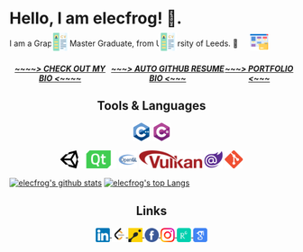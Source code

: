 <h1 id="hello-i-am-elecfrog-">Hello, I am elecfrog! 👋.</h1>
<p>I am a Graphics Master Graduate, from University of Leeds. 🚀</p>

<div align="center" style="display:flex ; align-items:center; justify-content: space-evenly; width:100% ; height: 30px">
    <a href="#">
        <img height="32" src="./assets/cv.png"/>
        <h5 style="font-weight: 700"> ~~~~> CHECK OUT MY BIO <~~~~ </h5>
    </a>
    <a href="#">
        <img height="32" src="./assets/cv.png"/>
        <h5 style="font-weight: 700"> ~~~> AUTO GITHUB RESUME BIO <~~~ </h5>
    </a>
    <a href="#">
        <img height="32" src="./assets/portfolio.png"/>
        <h5 style="font-weight: 700"> ~~~> PORTFOLIO <~~~ </h5>
    </a>
</div>

<br/>

<div align="center">
    <h2> Tools & Languages </h2>
</div>

<p align="center">
    <code><img height="32" src="./assets/cpp.png"></code>
    <code><img height="32" src="./assets/csharp.png"></code>
</p>

<p align="center">
    <code><img height="32" src="./assets/unityengine.png"></code>
    <code><img height="32" src="./assets/qt.png"></code>
    <code><img height="32" src="./assets/opengl.png"></code>
    <code><img height="32" src="./assets/vulkan.png"></code>
    <code><img height="32" src="./assets/blazor.png"></code>
    <code><img height="32" src="./assets/git.png"></code>
</p>


[![elecfrog's github stats](https://github-readme-stats.vercel.app/api?username=elecfrog&count_private=true&include_all_commits=true&theme=radical)](https://github.com/elecfrog?tab=repositories)
[![elecfrog's top Langs](https://github-readme-stats.vercel.app/api/top-langs/?username=elecfrog&theme=tokyonight&layout=compact)](https://github.com/elecfrog?tab=repositories)


<div align="center">
    <h2> Links </h2>
</div>

<p align="center">
    <a href="https://www.linkedin.com/in/fanxiang-zhou-914a12284/" target="_blank">
        <img align="center" alt="elecfrog | LinkedIn" width="25px" src="./assets/linkedin.png"/>
    </a>
    <a href="https://leetcode.com/elecfrog/" target="_blank">
        <img align="center" alt="elecfrog | Leetcode" width="25px" src="./assets/leetcode.png"/>
    </a>
    <a href="https://www.codewars.com/users/elecfrog" target="_blank">
        <img align="center" alt="elecfrog | Codewars" width="25px" src="./assets/codingame.png"/>
    </a>
    <a href="#" target="_blank">
        <img align="center" alt="elecfrog | Facebook" width="25px" src="./assets/facebook.png"/>
    </a>
    <a href="#" target="_blank">
        <img align="center" alt="elecfrog | Instagram" width="25px" src="./assets/instagram.png"/>
    </a>
    <a href="#" target="_blank">
        <img align="center" alt="elecfrog | ResearchGate" width="25px" src="./assets/researchgate.png"/>
    </a>
    <a href="#" target="_blank">
        <img align="center" alt="elecfrog | Google Scholar" width="25px" src="./assets/scholar.png"/>
    </a>
</p>


[github]: https://github.com/elecfrog/elecfrog/
[linkedin]: https://www.linkedin.com/in/fanxiang-zhou-914a12284/
